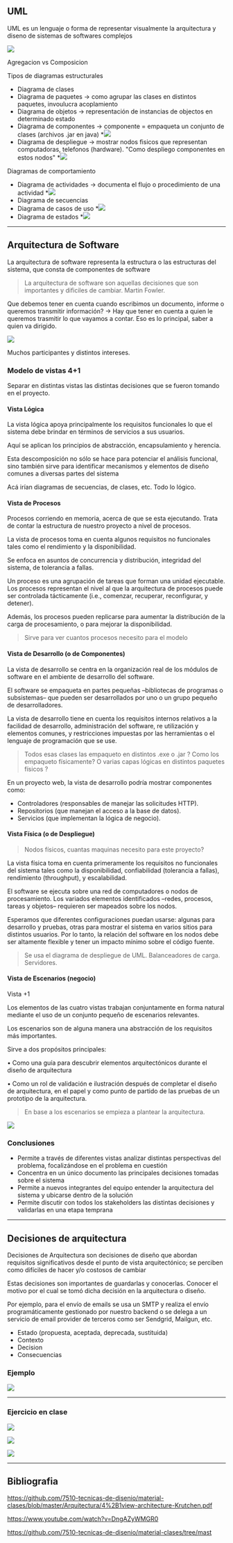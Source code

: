 
## UML

UML es un lenguaje o forma de representar visualmente la arquitectura y diseno de sistemas de softwares complejos

![](Attachments/Pasted%20image%2020240909193209.png)

Agregacion vs Composicion

Tipos de diagramas estructurales
* Diagrama de clases
* Diagrama de paquetes -> como agrupar las clases en distintos paquetes, invoulucra acoplamiento
* Diagrama de objetos -> representación de instancias de objectos en determinado estado
* Diagrama de componentes -> componente = empaqueta un conjunto de clases  (archivos .jar en java)
*![](Attachments/Pasted%20image%2020240909194336.png)
* Diagrama de despliegue -> mostrar nodos fisicos que representan computadoras, telefonos (hardware). "Como despliego componentes en estos nodos"
*![](Attachments/Pasted%20image%2020240909194459.png)


Diagramas de comportamiento
* Diagrama de actividades -> documenta el flujo o procedimiento de una actividad
*![](Attachments/Pasted%20image%2020240909194648.png)
* Diagrama de secuencias
* Diagrama de casos de uso
*![](Attachments/Pasted%20image%2020240909194734.png)
* Diagrama de estados 
*![](Attachments/Pasted%20image%2020240909194804.png)



---
## Arquitectura de Software

La arquitectura de software representa la estructura o las estructuras del sistema, que consta de componentes de software 

> La arquitectura de software son aquellas decisiones que son importantes y dificiles de cambiar. 
> Martin Fowler.

Que debemos tener en cuenta cuando escribimos un documento, informe o queremos transmitir información? -> Hay que tener en cuenta a quien le queremos trasmitir lo que vayamos a contar. Eso es lo principal, saber a quien va dirigido.

![](Attachments/Pasted%20image%2020240909195905.png)

Muchos participantes y distintos intereses.

### Modelo de vistas 4+1 

Separar en distintas vistas las distintas decisiones que se fueron tomando en el proyecto.

#### Vista Lógica

La vista lógica apoya principalmente los requisitos funcionales lo que el sistema debe brindar en términos de servicios a sus usuarios. 

Aquí se aplican los principios de abstracción, encapsulamiento y herencia. 

Esta descomposición no sólo se hace para potenciar el análisis funcional, sino también sirve para identificar mecanismos y elementos de diseño comunes a diversas partes del sistema

Acá irían diagramas de secuencias, de clases, etc. Todo lo lógico.


#### Vista de Procesos

Procesos corriendo en memoria, acerca de que se esta ejecutando. Trata de contar la estructura de nuestro proyecto a nivel de procesos.

La vista de procesos toma en cuenta algunos requisitos no funcionales tales como el rendimiento y la disponibilidad. 

Se enfoca en asuntos de concurrencia y distribución, integridad del sistema, de tolerancia a fallas. 

Un proceso es una agrupación de tareas que forman una unidad ejecutable. Los procesos representan el nivel al que la arquitectura de procesos puede ser controlada tácticamente (i.e., comenzar, recuperar, reconfigurar, y detener). 

Además, los procesos pueden replicarse para aumentar la distribución de la carga de procesamiento, o para mejorar la disponibilidad.

> Sirve para ver cuantos procesos necesito para el modelo


#### Vista de Desarrollo (o de Componentes)

La vista de desarrollo se centra en la organización real de los módulos de software en el ambiente de desarrollo del software. 

El software se empaqueta en partes pequeñas –bibliotecas de programas o subsistemas– que pueden ser desarrollados por uno o un grupo pequeño de desarrolladores. 

La vista de desarrollo tiene en cuenta los requisitos internos relativos a la facilidad de desarrollo, administración del software, re utilización y elementos comunes, y restricciones impuestas por las herramientas o el lenguaje de programación que se use.

> Todos esas clases las empaqueto en distintos .exe o .jar ? Como los empaqueto físicamente? O varias capas lógicas en distintos paquetes físicos ? 


En un proyecto web, la vista de desarrollo podría mostrar componentes como:

- Controladores (responsables de manejar las solicitudes HTTP).
- Repositorios (que manejan el acceso a la base de datos).
- Servicios (que implementan la lógica de negocio).

#### Vista Física (o de Despliegue)

> Nodos físicos, cuantas maquinas necesito para este proyecto? 

La vista física toma en cuenta primeramente los requisitos no funcionales del sistema tales como la disponibilidad, confiabilidad (tolerancia a fallas), rendimiento (throughput), y escalabilidad.

El software se ejecuta sobre una red de computadores o nodos de procesamiento. Los variados elementos identificados –redes, procesos, tareas y objetos– requieren ser mapeados sobre los nodos.

Esperamos que diferentes configuraciones puedan usarse: algunas para desarrollo y pruebas, otras para mostrar el sistema en varios sitios para distintos usuarios. Por lo tanto, la relación del software en los nodos debe ser altamente flexible y tener un impacto mínimo sobre el código fuente.

> Se usa el diagrama de despliegue de UML.
> Balanceadores de carga. Servidores. 


#### Vista de Escenarios (negocio)

Vista +1

Los elementos de las cuatro vistas trabajan conjuntamente en forma natural mediante el uso de un conjunto pequeño de escenarios relevantes.

Los escenarios son de alguna manera una abstracción de los requisitos más importantes.

Sirve a dos propósitos principales:

• Como una guía para descubrir elementos arquitectónicos durante el diseño de arquitectura

• Como un rol de validación e ilustración después de completar el diseño de arquitectura, en el papel y como punto de partido de las pruebas de un prototipo de la arquitectura.

> En base a los escenarios se empieza a plantear la arquitectura.

![](Attachments/Pasted%20image%2020240909202039.png)


### Conclusiones

- Permite a través de diferentes vistas analizar distintas perspectivas del problema, focalizándose en el problema en cuestión 
- Concentra en un único documento las principales decisiones tomadas sobre el sistema 
- Permite a nuevos integrantes del equipo entender la arquitectura del sistema y ubicarse dentro de la solución 
- Permite discutir con todos los stakeholders las distintas decisiones y validarlas en una etapa temprana

---


## Decisiones de arquitectura

Decisiones de Arquitectura son decisiones de diseño que abordan requisitos significativos desde el punto de vista arquitectónico; se perciben como difíciles de hacer y/o costosos de cambiar

Estas decisiones son importantes de guardarlas y conocerlas. Conocer el motivo por el cual se tomó dicha decisión en la arquitectura o diseño.

Por ejemplo, para el envío de emails se usa un SMTP y realiza el envío programáticamente gestionado por nuestro backend o se delega a un servicio de email provider de terceros como ser Sendgrid, Mailgun, etc.

* Estado (propuesta, aceptada, deprecada, sustituida)
* Contexto
* Decision
* Consecuencias


### Ejemplo

![](Attachments/Pasted%20image%2020240928122845.png)


---

### Ejercicio en clase


![](Attachments/Pasted%20image%2020240928123706.png)


![](Attachments/Pasted%20image%2020240909215646.png)

![](Attachments/Pasted%20image%2020240928135932.png)

---



## Bibliografia

https://github.com/7510-tecnicas-de-disenio/material-clases/blob/master/Arquitectura/4%2B1view-architecture-Krutchen.pdf

https://www.youtube.com/watch?v=DngAZyWMGR0

https://github.com/7510-tecnicas-de-disenio/material-clases/tree/mast









